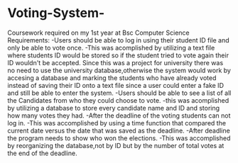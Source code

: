 # Voting-System-
Coursework required on my 1st year at Bsc Computer Science
Requirements:
-Users should be able to log in using their student ID file and only be able to vote once.
  -This was acomplished by utilizing a text file where students ID would be stored so if the student tried to vote again their ID wouldn't be accepted. Since this was    a project for university there was no need to use the university database,otherwise the system would work by accesing a database and marking the students who have    already voted instead of saving their ID onto a text file since a user could enter a fake ID and still be able to enter the system.
-Users should be able to see a list of all the Candidates from who they could choose to vote. 
  -this was acomplished by utilizing a database to store every candidate name and ID and storing how many votes they had.
-After the deadline of the voting students can not log in.
  -This was accomplished by using a time function that compared the current date versus the date that was saved as the deadline.
-After deadline the program needs to show who won the elections.
  -This was accomplished by reorganizing the database,not by ID but by the number of total votes at the end of the deadline.
